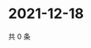# 2021-12-18

共 0 条

<!-- BEGIN WEIBO -->
<!-- 最后更新时间 Sat Dec 18 2021 09:54:30 GMT+0800 (China Standard Time) -->

<!-- END WEIBO -->
